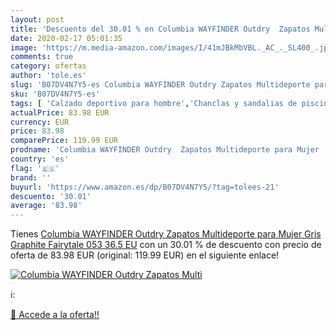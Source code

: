 ```yaml
---
layout: post
title: 'Descuento del 30.01 % en Columbia WAYFINDER Outdry  Zapatos Multi'
date: 2020-02-17 05:01:35
image: 'https://m.media-amazon.com/images/I/41mJBkMbVBL._AC_._SL400_.jpg'
comments: true
category: ofertas
author: 'tole.es'
slug: 'B07DV4N7Y5-es Columbia WAYFINDER Outdry Zapatos Multideporte para Mujer...'
sku: 'B07DV4N7Y5-es'
tags: [ 'Calzado deportivo para hombre','Chanclas y sandalias de piscina para hombre','Sandalias de vestir para hombre','Zapatillas y calzado deportivo para hombre','Zapatos','Zapatos para hombre','Zapatos y complementos','zapatos', ]
actualPrice: 83.98 EUR
currency: EUR
price: 83.98
comparePrice: 119.99 EUR
prodname: 'Columbia WAYFINDER Outdry  Zapatos Multideporte para Mujer  Gris  Graphite  Fairytale 053   36.5 EU'
country: 'es'
flag: '🇪🇸'
brand: ''
buyurl: 'https://www.amazon.es/dp/B07DV4N7Y5/?tag=tolees-21'
descuento: '30.01'
average: '83.98'
---
```


Tienes [Columbia WAYFINDER Outdry  Zapatos Multideporte para Mujer  Gris  Graphite  Fairytale 053   36.5 EU](https://www.amazon.es/dp/B07DV4N7Y5/?tag=tolees-21) con un 30.01 % de descuento con precio de oferta de 83.98 EUR (original: 119.99 EUR) en el siguiente enlace!

[![Columbia WAYFINDER Outdry  Zapatos Multi](https://m.media-amazon.com/images/I/41mJBkMbVBL._AC_._SL400_.jpg)](https://www.amazon.es/dp/B07DV4N7Y5/?tag=tolees-21)

ℹ️:


[🛒 Accede a la oferta!!](https://www.amazon.es/dp/B07DV4N7Y5/?tag=tolees-21)
